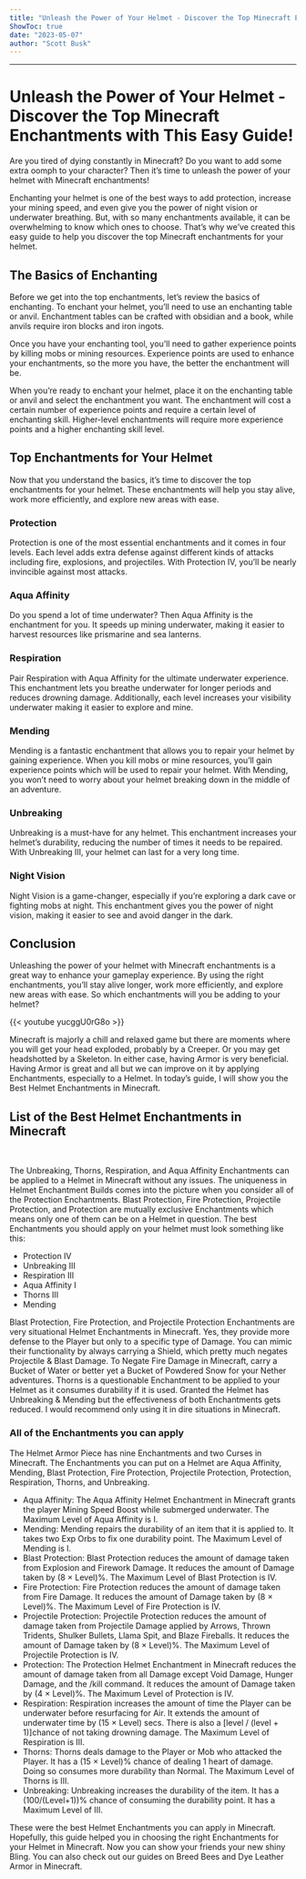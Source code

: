 ```yaml
---
title: "Unleash the Power of Your Helmet - Discover the Top Minecraft Enchantments with This Easy Guide!"
ShowToc: true 
date: "2023-05-07"
author: "Scott Busk"
---
```

*****
# Unleash the Power of Your Helmet - Discover the Top Minecraft Enchantments with This Easy Guide!

Are you tired of dying constantly in Minecraft? Do you want to add some extra oomph to your character? Then it’s time to unleash the power of your helmet with Minecraft enchantments!

Enchanting your helmet is one of the best ways to add protection, increase your mining speed, and even give you the power of night vision or underwater breathing. But, with so many enchantments available, it can be overwhelming to know which ones to choose. That’s why we’ve created this easy guide to help you discover the top Minecraft enchantments for your helmet.

## The Basics of Enchanting

Before we get into the top enchantments, let’s review the basics of enchanting. To enchant your helmet, you’ll need to use an enchanting table or anvil. Enchantment tables can be crafted with obsidian and a book, while anvils require iron blocks and iron ingots.

Once you have your enchanting tool, you’ll need to gather experience points by killing mobs or mining resources. Experience points are used to enhance your enchantments, so the more you have, the better the enchantment will be.

When you’re ready to enchant your helmet, place it on the enchanting table or anvil and select the enchantment you want. The enchantment will cost a certain number of experience points and require a certain level of enchanting skill. Higher-level enchantments will require more experience points and a higher enchanting skill level.

## Top Enchantments for Your Helmet

Now that you understand the basics, it’s time to discover the top enchantments for your helmet. These enchantments will help you stay alive, work more efficiently, and explore new areas with ease.

### Protection

Protection is one of the most essential enchantments and it comes in four levels. Each level adds extra defense against different kinds of attacks including fire, explosions, and projectiles. With Protection IV, you’ll be nearly invincible against most attacks.

### Aqua Affinity

Do you spend a lot of time underwater? Then Aqua Affinity is the enchantment for you. It speeds up mining underwater, making it easier to harvest resources like prismarine and sea lanterns.

### Respiration

Pair Respiration with Aqua Affinity for the ultimate underwater experience. This enchantment lets you breathe underwater for longer periods and reduces drowning damage. Additionally, each level increases your visibility underwater making it easier to explore and mine.

### Mending

Mending is a fantastic enchantment that allows you to repair your helmet by gaining experience. When you kill mobs or mine resources, you’ll gain experience points which will be used to repair your helmet. With Mending, you won’t need to worry about your helmet breaking down in the middle of an adventure.

### Unbreaking

Unbreaking is a must-have for any helmet. This enchantment increases your helmet’s durability, reducing the number of times it needs to be repaired. With Unbreaking III, your helmet can last for a very long time.

### Night Vision

Night Vision is a game-changer, especially if you’re exploring a dark cave or fighting mobs at night. This enchantment gives you the power of night vision, making it easier to see and avoid danger in the dark.

## Conclusion

Unleashing the power of your helmet with Minecraft enchantments is a great way to enhance your gameplay experience. By using the right enchantments, you’ll stay alive longer, work more efficiently, and explore new areas with ease. So which enchantments will you be adding to your helmet?

{{< youtube yucggU0rG8o >}} 



Minecraft is majorly a chill and relaxed game but there are moments where you will get your head exploded, probably by a Creeper. Or you may get headshotted by a Skeleton. In either case, having Armor is very beneficial. Having Armor is great and all but we can improve on it by applying Enchantments, especially to a Helmet. In today’s guide, I will show you the Best Helmet Enchantments in Minecraft.
 
## List of the Best Helmet Enchantments in Minecraft
 

 
 
 
The Unbreaking, Thorns, Respiration, and Aqua Affinity Enchantments can be applied to a Helmet in Minecraft without any issues. The uniqueness in Helmet Enchantment Builds comes into the picture when you consider all of the Protection Enchantments. Blast Protection, Fire Protection, Projectile Protection, and Protection are mutually exclusive Enchantments which means only one of them can be on a Helmet in question. The best Enchantments you should apply on your helmet must look something like this:
 
- Protection IV
 - Unbreaking III
 - Respiration III
 - Aqua Affinity I
 - Thorns III
 - Mending

 
Blast Protection, Fire Protection, and Projectile Protection Enchantments are very situational Helmet Enchantments in Minecraft. Yes, they provide more defense to the Player but only to a specific type of Damage. You can mimic their functionality by always carrying a Shield, which pretty much negates Projectile & Blast Damage. To Negate Fire Damage in Minecraft, carry a Bucket of Water or better yet a Bucket of Powdered Snow for your Nether adventures. Thorns is a questionable Enchantment to be applied to your Helmet as it consumes durability if it is used. Granted the Helmet has Unbreaking & Mending but the effectiveness of both Enchantments gets reduced. I would recommend only using it in dire situations in Minecraft.
 
### All of the Enchantments you can apply
 
The Helmet Armor Piece has nine Enchantments and two Curses in Minecraft. The Enchantments you can put on a Helmet are Aqua Affinity, Mending, Blast Protection, Fire Protection, Projectile Protection, Protection, Respiration, Thorns, and Unbreaking.
 
- Aqua Affinity: The Aqua Affinity Helmet Enchantment in Minecraft grants the player Mining Speed Boost while submerged underwater. The Maximum Level of Aqua Affinity is I.
 - Mending: Mending repairs the durability of an item that it is applied to. It takes two Exp Orbs to fix one durability point. The Maximum Level of Mending is I.
 - Blast Protection: Blast Protection reduces the amount of damage taken from Explosion and Firework Damage. It reduces the amount of Damage taken by (8 × Level)%. The Maximum Level of Blast Protection is IV.
 - Fire Protection: Fire Protection reduces the amount of damage taken from Fire Damage. It reduces the amount of Damage taken by (8 × Level)%. The Maximum Level of Fire Protection is IV.
 - Projectile Protection: Projectile Protection reduces the amount of damage taken from Projectile Damage applied by Arrows, Thrown Tridents, Shulker Bullets, Llama Spit, and Blaze Fireballs. It reduces the amount of Damage taken by (8 × Level)%. The Maximum Level of Projectile Protection is IV.
 - Protection: The Protection Helmet Enchantment in Minecraft reduces the amount of damage taken from all Damage except Void Damage, Hunger Damage, and the /kill command. It reduces the amount of Damage taken by (4 × Level)%. The Maximum Level of Protection is IV.
 - Respiration: Respiration increases the amount of time the Player can be underwater before resurfacing for Air. It extends the amount of underwater time by (15 × Level) secs. There is also a [level / (level + 1)]chance of not taking drowning damage. The Maximum Level of Respiration is III.
 - Thorns: Thorns deals damage to the Player or Mob who attacked the Player. It has a (15 × Level)% chance of dealing 1 heart of damage. Doing so consumes more durability than Normal. The Maximum Level of Thorns is III.
 - Unbreaking: Unbreaking increases the durability of the item. It has a (100/(Level+1))% chance of consuming the durability point. It has a Maximum Level of III.

 
These were the best Helmet Enchantments you can apply in Minecraft. Hopefully, this guide helped you in choosing the right Enchantments for your Helmet in Minecraft. Now you can show your friends your new shiny Bling. You can also check out our guides on Breed Bees and Dye Leather Armor in Minecraft.



